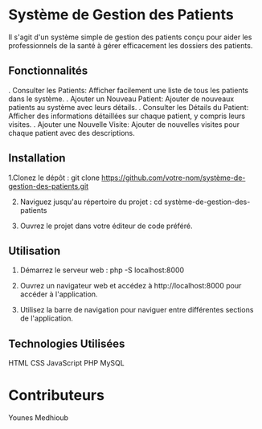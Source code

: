 # Système de Gestion des Patients


Il s'agit d'un système simple de gestion des patients conçu pour aider les professionnels de la santé à gérer efficacement les dossiers des patients.

## Fonctionnalités
. Consulter les Patients: Afficher facilement une liste de tous les patients dans le système.
. Ajouter un Nouveau Patient: Ajouter de nouveaux patients au système avec leurs détails.
. Consulter les Détails du Patient: Afficher des informations détaillées sur chaque patient, y compris leurs visites.
. Ajouter une Nouvelle Visite: Ajouter de nouvelles visites pour chaque patient avec des descriptions.

## Installation
1.Clonez le dépôt :
git clone https://github.com/votre-nom/système-de-gestion-des-patients.git

2. Naviguez jusqu'au répertoire du projet :
cd système-de-gestion-des-patients

3. Ouvrez le projet dans votre éditeur de code préféré.
   
## Utilisation
1. Démarrez le serveur web :
php -S localhost:8000

2. Ouvrez un navigateur web et accédez à http://localhost:8000 pour accéder à l'application.
3. Utilisez la barre de navigation pour naviguer entre différentes sections de l'application.

## Technologies Utilisées
HTML
CSS
JavaScript
PHP
MySQL

# Contributeurs
Younes Medhioub
